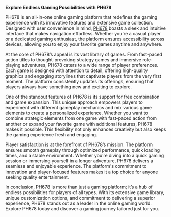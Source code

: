 **Explore Endless Gaming Possibilities with PH678**  

PH678 is an all-in-one online gaming platform that redefines the gaming experience with its innovative features and extensive game collection. Designed with user convenience in mind, [PH678](https://ph678.org.ph) boasts a sleek and intuitive interface that makes navigation effortless. Whether you're a casual player or a dedicated gaming enthusiast, the platform ensures accessibility across devices, allowing you to enjoy your favorite games anytime and anywhere.  

At the core of PH678’s appeal is its vast library of games. From fast-paced action titles to thought-provoking strategy games and immersive role-playing adventures, PH678 caters to a wide range of player preferences. Each game is designed with attention to detail, offering high-quality graphics and engaging storylines that captivate players from the very first moment. The platform consistently updates its offerings, ensuring that players always have something new and exciting to explore.  

One of the standout features of PH678 is its support for free combination and game expansion. This unique approach empowers players to experiment with different gameplay mechanics and mix various game elements to create a personalized experience. Whether you want to combine strategic elements from one game with fast-paced action from another or expand your favorite game with additional features, PH678 makes it possible. This flexibility not only enhances creativity but also keeps the gaming experience fresh and engaging.  

Player satisfaction is at the forefront of PH678’s mission. The platform ensures smooth gameplay through optimized performance, quick loading times, and a stable environment. Whether you’re diving into a quick gaming session or immersing yourself in a longer adventure, PH678 delivers a seamless and enjoyable experience. The platform's commitment to innovation and player-focused features makes it a top choice for anyone seeking quality entertainment.  

In conclusion, PH678 is more than just a gaming platform; it’s a hub of endless possibilities for players of all types. With its extensive game library, unique customization options, and commitment to delivering a superior experience, PH678 stands out as a leader in the online gaming world. Explore PH678 today and discover a gaming journey tailored just for you.  